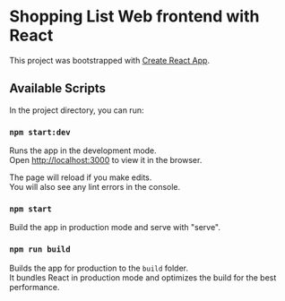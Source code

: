 # Shopping List Web frontend with React

This project was bootstrapped with [Create React App](https://github.com/facebook/create-react-app).

## Available Scripts

In the project directory, you can run:

### `npm start:dev`

Runs the app in the development mode.\
Open [http://localhost:3000](http://localhost:3000) to view it in the browser.

The page will reload if you make edits.\
You will also see any lint errors in the console.

### `npm start`

Build the app in production mode and serve with "serve".

### `npm run build`

Builds the app for production to the `build` folder.\
It bundles React in production mode and optimizes the build for the best performance.
